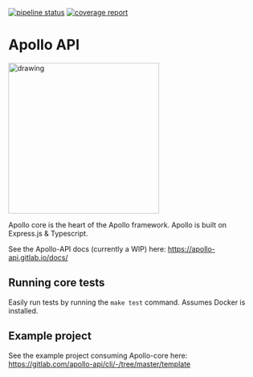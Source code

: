 [![pipeline status](https://gitlab.com/apollo-api/core/badges/master/pipeline.svg)](https://gitlab.com/apollo-api/core/commits/master)
[![coverage report](https://gitlab.com/apollo-api/core/badges/master/coverage.svg)](https://gitlab.com/apollo-api/core/-/commits/master)

# Apollo API
<img src="https://gitlab.com/apollo-api/core/-/raw/master/apollo-logo-earth-bg.png" alt="drawing" width="300px"/>

Apollo core is the heart of the Apollo framework. Apollo is built on Express.js & Typescript.

See the Apollo-API docs (currently a WIP) here: https://apollo-api.gitlab.io/docs/

## Running core tests
Easily run tests by running the `make test` command. Assumes Docker is installed.

## Example project

See the example project consuming Apollo-core here: https://gitlab.com/apollo-api/cli/-/tree/master/template
